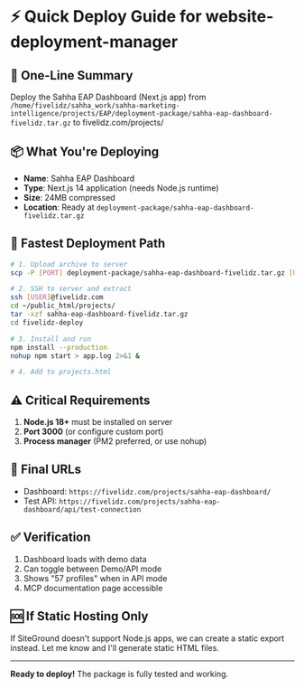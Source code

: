 # ⚡ Quick Deploy Guide for website-deployment-manager

## 🎯 One-Line Summary
Deploy the Sahha EAP Dashboard (Next.js app) from `/home/fivelidz/sahha_work/sahha-marketing-intelligence/projects/EAP/deployment-package/sahha-eap-dashboard-fivelidz.tar.gz` to fivelidz.com/projects/

## 📦 What You're Deploying
- **Name**: Sahha EAP Dashboard
- **Type**: Next.js 14 application (needs Node.js runtime)
- **Size**: 24MB compressed
- **Location**: Ready at `deployment-package/sahha-eap-dashboard-fivelidz.tar.gz`

## 🚀 Fastest Deployment Path

```bash
# 1. Upload archive to server
scp -P [PORT] deployment-package/sahha-eap-dashboard-fivelidz.tar.gz [USER]@fivelidz.com:~/public_html/projects/

# 2. SSH to server and extract
ssh [USER]@fivelidz.com
cd ~/public_html/projects/
tar -xzf sahha-eap-dashboard-fivelidz.tar.gz
cd fivelidz-deploy

# 3. Install and run
npm install --production
nohup npm start > app.log 2>&1 &

# 4. Add to projects.html
```

## ⚠️ Critical Requirements
1. **Node.js 18+** must be installed on server
2. **Port 3000** (or configure custom port)
3. **Process manager** (PM2 preferred, or use nohup)

## 🔗 Final URLs
- Dashboard: `https://fivelidz.com/projects/sahha-eap-dashboard/`
- Test API: `https://fivelidz.com/projects/sahha-eap-dashboard/api/test-connection`

## ✅ Verification
1. Dashboard loads with demo data
2. Can toggle between Demo/API mode
3. Shows "57 profiles" when in API mode
4. MCP documentation page accessible

## 🆘 If Static Hosting Only
If SiteGround doesn't support Node.js apps, we can create a static export instead. Let me know and I'll generate static HTML files.

---
**Ready to deploy!** The package is fully tested and working.